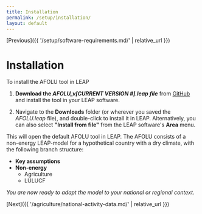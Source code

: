 ```yaml
---
title: Installation
permalink: /setup/installation/
layout: default
---
```

[Previous]({{ '/setup/software-requirements.md/' | relative_url }})
# Installation

To install the AFOLU tool in LEAP
1. **Download the *AFOLU_v[CURRENT VERSION #].leap file*** from [GitHub](https://github.com/sei-international/AFOLU-tool) and install the tool in your LEAP software.

2. Navigate to the **Downloads** folder (or wherever you saved the *AFOLU.leap* file), and double-click to install it in LEAP. Alternatively, you can also select **"Install from file"** from the LEAP software's **Area** menu.

This will open the default AFOLU tool in LEAP. The AFOLU consists of a non-energy LEAP-model  for a hypothetical country with a dry climate, with the following branch structure:

- **Key assumptions**
- **Non-energy**
  - Agriculture
  - LULUCF

*You are now ready to adapt the model to your national or regional context.*

[Next]({{ '/agriculture/national-activity-data.md/' | relative_url }})

